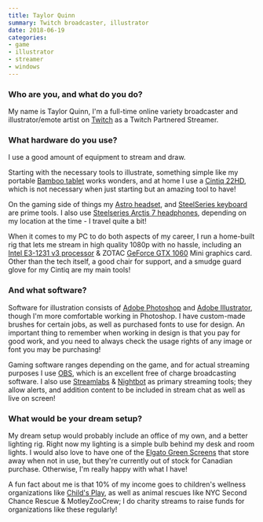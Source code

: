 ```yaml
---
title: Taylor Quinn
summary: Twitch broadcaster, illustrator
date: 2018-06-19
categories:
- game
- illustrator
- streamer
- windows
---
```


### Who are you, and what do you do?

My name is Taylor Quinn, I'm a full-time online variety broadcaster and illustrator/emote artist on [Twitch](https://twitch.tv/SlyTQ "Taylor's Twitch account.") as a Twitch Partnered Streamer.

### What hardware do you use?

I use a good amount of equipment to stream and draw.

Starting with the necessary tools to illustrate, something simple like my portable [Bamboo tablet][bamboo] works wonders, and at home I use a [Cintiq 22HD][cintiq], which is not necessary when just starting but an amazing tool to have!

On the gaming side of things my [Astro headset][a50], and [SteelSeries keyboard][apex-350] are prime tools. I also use [Steelseries Arctis 7 headphones][arctis-7], depending on my location at the time - I travel quite a bit!

When it comes to my PC to do both aspects of my career, I run a home-built rig that lets me stream in high quality 1080p with no hassle, including an [Intel E3-1231 v3 processor][xeon-e3-1231-v3] & ZOTAC [GeForce GTX 1060][geforce-gtx-1060] Mini graphics card. Other than the tech itself, a good chair for support, and a smudge guard glove for my Cintiq are my main tools!

### And what software?

Software for illustration consists of [Adobe Photoshop][photoshop] and [Adobe Illustrator][illustrator], though I'm more comfortable working in Photoshop. I have custom-made brushes for certain jobs, as well as purchased fonts to use for design. An important thing to remember when working in design is that you pay for good work, and you need to always check the usage rights of any image or font you may be purchasing!

Gaming software ranges depending on the game, and for actual streaming purposes I use [OBS][obs-studio], which is an excellent free of charge broadcasting software. I also use [Streamlabs][] & [Nightbot][] as primary streaming tools; they allow alerts, and addition content to be included in stream chat as well as live on screen!

### What would be your dream setup?

My dream setup would probably include an office of my own, and a better lighting rig. Right now my lighting is a simple bulb behind my desk and room lights. I would also love to have one of the [Elgato Green Screens][green-screen] that store away when not in use, but they're currently out of stock for Canadian purchase. Otherwise, I'm really happy with what I have!

A fun fact about me is that 10% of my income goes to children's wellness organizations like [Child's Play](http://childsplaycharity.org/ "A video game-based charity."), as well as animal rescues like NYC Second Chance Rescue & MotleyZooCrew; I do charity streams to raise funds for organizations like these regularly!

[a50]: https://www.astrogaming.com/headsets/A50-GEN3.html "A gaming headset."
[apex-350]: https://steelseries.com/gaming-keyboards/apex-350 "A gaming keyboard."
[arctis-7]: https://steelseries.com/gaming-headsets/arctis-7 "A wireless gaming headset."
[bamboo]: https://www.wacom.com/en/us/bamboo "Smaller pen/multi-touch tablets."
[cintiq]: https://www.wacom.com/en/us/cintiq "A computer screen you can draw on."
[geforce-gtx-1060]: https://www.nvidia.com/en-us/geforce/products/10series/geforce-gtx-1060/ "A graphics card."
[green-screen]: https://www.elgato.com/en/gaming/green-screen "A green screen for chroma keying."
[illustrator]: https://www.adobe.com/products/illustrator.html "A vector graphics editor."
[nightbot]: https://beta.nightbot.tv/ "A Twitch and YouTube chat bot."
[obs-studio]: https://obsproject.com/ "Video recording and streaming software."
[photoshop]: https://www.adobe.com/products/photoshop.html "A bitmap image editor."
[streamlabs]: https://streamlabs.com/ "A streaming service."
[xeon-e3-1231-v3]: https://ark.intel.com/products/80910/Intel-Xeon-Processor-E3-1231-v3-8M-Cache-3_40-GHz "A CPU."
